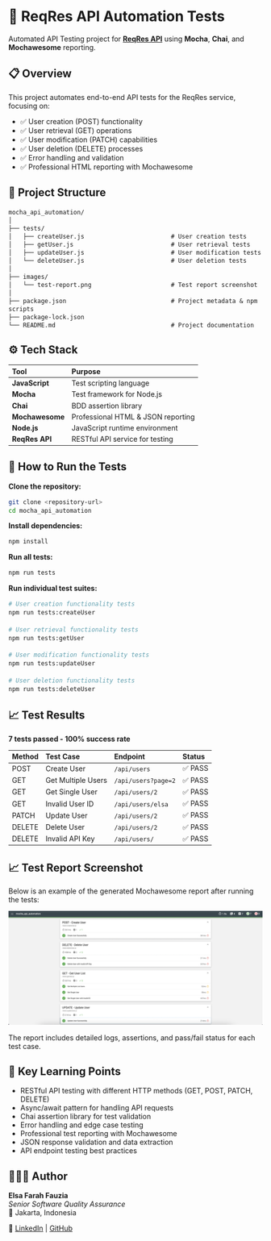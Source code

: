 # 🚀 ReqRes API Automation Tests

Automated API Testing project for [**ReqRes API**](https://reqres.in) using **Mocha**, **Chai**, and **Mochawesome** reporting.

## 📋 Overview

This project automates end-to-end API tests for the ReqRes service, focusing on:

- ✅ User creation (POST) functionality
- ✅ User retrieval (GET) operations
- ✅ User modification (PATCH) capabilities
- ✅ User deletion (DELETE) processes
- ✅ Error handling and validation
- ✅ Professional HTML reporting with Mochawesome

## 📁 Project Structure

```
mocha_api_automation/
│
├── tests/
│   ├── createUser.js                        # User creation tests
│   ├── getUser.js                           # User retrieval tests
│   ├── updateUser.js                        # User modification tests
│   └── deleteUser.js                        # User deletion tests
│
├── images/
│   └── test-report.png                      # Test report screenshot
│
├── package.json                             # Project metadata & npm scripts
├── package-lock.json
└── README.md                                # Project documentation
```

## ⚙️ Tech Stack

| Tool            | Purpose                                  |
| :-------------- | :--------------------------------------- |
| **JavaScript**  | Test scripting language                  |
| **Mocha**       | Test framework for Node.js               |
| **Chai**        | BDD assertion library                    |
| **Mochawesome** | Professional HTML & JSON reporting       |
| **Node.js**     | JavaScript runtime environment           |
| **ReqRes API**  | RESTful API service for testing          |

## 🚀 How to Run the Tests

**Clone the repository:**

```bash
git clone <repository-url>
cd mocha_api_automation
```

**Install dependencies:**

```bash
npm install
```

**Run all tests:**

```bash
npm run tests
```

**Run individual test suites:**

```bash
# User creation functionality tests
npm run tests:createUser

# User retrieval functionality tests
npm run tests:getUser

# User modification functionality tests
npm run tests:updateUser

# User deletion functionality tests
npm run tests:deleteUser
```

## 📈 Test Results

**7 tests passed - 100% success rate**

| Method | Test Case          | Endpoint            | Status |
| :----- | :----------------- | :------------------ | :----- |
| POST   | Create User        | `/api/users`        | ✅ PASS |
| GET    | Get Multiple Users | `/api/users?page=2` | ✅ PASS |
| GET    | Get Single User    | `/api/users/2`      | ✅ PASS |
| GET    | Invalid User ID    | `/api/users/elsa`   | ✅ PASS |
| PATCH  | Update User        | `/api/users/2`      | ✅ PASS |
| DELETE | Delete User        | `/api/users/2`      | ✅ PASS |
| DELETE | Invalid API Key    | `/api/users/`       | ✅ PASS |

## 📈 Test Report Screenshot

Below is an example of the generated Mochawesome report after running the tests:

![HTML Test Results](./images/test-report.png)

The report includes detailed logs, assertions, and pass/fail status for each test case.

## 🧠 Key Learning Points

- RESTful API testing with different HTTP methods (GET, POST, PATCH, DELETE)
- Async/await pattern for handling API requests
- Chai assertion library for test validation
- Error handling and edge case testing
- Professional test reporting with Mochawesome
- JSON response validation and data extraction
- API endpoint testing best practices

## 👩🏻‍💻 Author

**Elsa Farah Fauzia**  
_Senior Software Quality Assurance_  
📍 Jakarta, Indonesia

🔗 [LinkedIn](https://www.linkedin.com/in/elsafarahfauzia/) | [GitHub](https://github.com/elsafarahhf)
